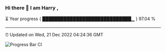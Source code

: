 ### Hi there 👋 I am Harry , 

⏳ Year progress { █████████████████████████████▁ } 97.04 %

---

⏰ Updated on Wed, 21 Dec 2022 04:24:36 GMT

![Progress Bar CI](https://github.com/duykhang68/duykhang68/workflows/Progress%20Bar%20CI/badge.svg)
